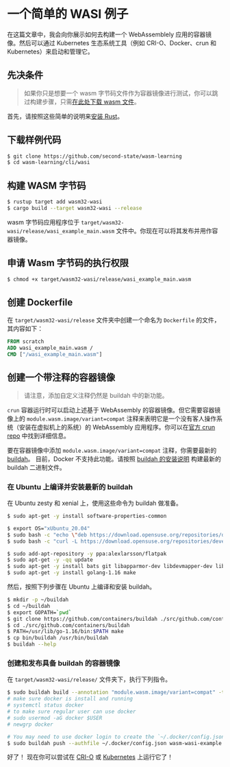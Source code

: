 # 一个简单的 WASI 例子

在这篇文章中，我会向你展示如何去构建一个 WebAssemblely 应用的容器镜像。然后可以通过 Kubernetes 生态系统工具（例如 CRI-O、Docker、crun 和 Kubernetes）来启动和管理它。

## 先决条件

> 如果你只是想要一个 wasm 字节码文件作为容器镜像进行测试，你可以跳过构建步骤，只需[在此处下载 wasm 文件](https://github.com/second-state/wasm-learning/blob/master/cli/wasi/wasi_example_main.wasm)。

首先，请按照这些简单的说明来[安装 Rust](https://www.rust-lang.org/tools/install)。

## 下载样例代码

```bash
$ git clone https://github.com/second-state/wasm-learning
$ cd wasm-learning/cli/wasi
```

## 构建 WASM 字节码

```bash
$ rustup target add wasm32-wasi
$ cargo build --target wasm32-wasi --release
```

wasm 字节码应用程序位于 `target/wasm32-wasi/release/wasi_example_main.wasm` 文件中。你现在可以将其发布并用作容器镜像。

## 申请 Wasm 字节码的执行权限

```bash
$ chmod +x target/wasm32-wasi/release/wasi_example_main.wasm
```

## 创建 Dockerfile

在 `target/wasm32-wasi/release` 文件夹中创建一个命名为 `Dockerfile` 的文件，其内容如下：

```dockerfile
FROM scratch
ADD wasi_example_main.wasm /
CMD ["/wasi_example_main.wasm"]
```

## 创建一个带注释的容器镜像

> 请注意，添加自定义注释仍然是 buildah 中的新功能。

`crun` 容器运行时可以启动上述基于 WebAssembly 的容器镜像。但它需要容器镜像上的 `module.wasm.image/variant=compat` 注释来表明它是一个没有客人操作系统（安装在虚拟机上的系统）的 WebAssembly 应用程序。你可以在[官方 crun repo](https://github.com/containers/crun/blob/main/docs/wasm-wasi-example.md) 中找到详细信息。

要在容器镜像中添加 `module.wasm.image/variant=compat` 注释，你需要最新的 [buildah](https://buildah.io/)。 目前，Docker 不支持此功能。请按照 [buildah 的安装说明](https://github.com/containers/buildah/blob/main/install.md) 构建最新的 buildah 二进制文件。

### 在 Ubuntu 上编译并安装最新的 buildah

在 Ubuntu zesty 和 xenial 上，使用这些命令为 buildah 做准备。

```bash
$ sudo apt-get -y install software-properties-common

$ export OS="xUbuntu_20.04"
$ sudo bash -c "echo \"deb https://download.opensuse.org/repositories/devel:/kubic:/libcontainers:/stable/$OS/ /\" > /etc/apt/sources.list.d/devel:kubic:libcontainers:stable.list"
$ sudo bash -c "curl -L https://download.opensuse.org/repositories/devel:/kubic:/libcontainers:/stable/$OS/Release.key | apt-key add -"

$ sudo add-apt-repository -y ppa:alexlarsson/flatpak
$ sudo apt-get -y -qq update
$ sudo apt-get -y install bats git libapparmor-dev libdevmapper-dev libglib2.0-dev libgpgme-dev libseccomp-dev libselinux1-dev skopeo-containers go-md2man containers-common
$ sudo apt-get -y install golang-1.16 make
```

然后，按照下列步骤在 Ubuntu 上编译和安装 buildah。

```bash
$ mkdir -p ~/buildah
$ cd ~/buildah
$ export GOPATH=`pwd`
$ git clone https://github.com/containers/buildah ./src/github.com/containers/buildah
$ cd ./src/github.com/containers/buildah
$ PATH=/usr/lib/go-1.16/bin:$PATH make
$ cp bin/buildah /usr/bin/buildah
$ buildah --help
```

### 创建和发布具备 buildah 的容器镜像

在 `target/wasm32-wasi/release/` 文件夹下，执行下列指令。

```bash
$ sudo buildah build --annotation "module.wasm.image/variant=compat" -t wasm-wasi-example .
# make sure docker is install and running
# systemctl status docker
# to make sure regular user can use docker
# sudo usermod -aG docker $USER
# newgrp docker

# You may need to use docker login to create the `~/.docker/config.json` for auth.
$ sudo buildah push --authfile ~/.docker/config.json wasm-wasi-example docker://docker.io/hydai/wasm-wasi-example:with-wasm-annotation
```

好了！ 现在你可以尝试在 [CRI-O](../cri/crio.md#run-a-http-server-app) 或 [Kubernetes](../kubernetes/kubernetes.md#run-a-http-server-app) 上运行它了！
